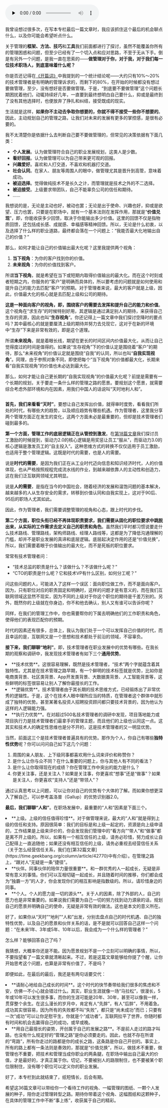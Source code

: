 <audio id="audio" title="36 | 走出自己的管理之路" controls="" preload="none"><source id="mp3" src="https://static001.geekbang.org/resource/audio/41/4d/4126c72089ff33127c664394cf1ff84d.mp3"></audio>

我曾设想过很多次，在写本专栏最后一篇文章时，我应该抓住这个最后的机会聊点什么，以及你可能会希望听点什么。

关于管理的**框架、方法、技巧**和**工具**我们前面都进行了探讨，虽然不能覆盖你所有的管理困惑和问题，但至少已经有了一个切入点和应对思路，不至于无从下手。倒是有另外一个问题，是我一直在思索的——**做管理对于你，对于我，对于我们每一位技术职场人，到底意味着什么呢？**

你是否还记得在[《开篇词》](https://time.geekbang.org/column/article/13156)中我提到的一个统计结论呢——大约只有10%～20%的技术管理者是有明确的管理诉求的，而剩下的80%，在开始的时候都没有想过要做管理，至少，没有想好是否要做管理。于是，“到底要不要做管理”这个问题长期困扰着他们，动辄持续好几年，一直要到最终想明白自己要什么，抑或是最终到了没有其他选择时，也便放弃了挣扎和纠结，接受既成的现实。

生活就是这样，**如果你不主动去争取你想要的，你就不得不接受一些你不想要的**。因此，主动规划自己的管理之路，让我们对未来的发展有更多的掌控感，是很有必要的。

我不太清楚你是依据什么去判断自己要不要做管理的，但常见的决策依据有下面几类：

- **个人发展**。认为做管理符合自己的职业发展规划，这类人是少数。
- **看好回报**。认为做管理可以为自己带来更可观的回报。
- **兴趣爱好**。喜欢和人打交道，不喜欢和机器打交道。
- **社会认同**。在家人、朋友等周围人的眼中，做管理尤其是晋升到高管，意味着成功。
- **被迫选择**。觉得做纯技术不是长久之计，而管理就是技术之外的不二选择。
- **被迫接受**。上级要求带团队，自己不能辜负公司的信任和期待。
- ……

我想说的是，无论是主动也好，被动也罢；无论是出于使命、兴趣也好，抑或是欲望、压力也罢，只要是在职场中，就有一个基本法则在发挥作用，那就是“**价值兑现**”，即，你能收获多少回馈，取决于你能输出多少价值。这里的回馈不仅是指物质回馈，还包括成长感、成就感、幸福感等精神回馈。所以，无论是什么初衷，以及选择了什么样的职业道路，最终都会落在一个问题上：“我能否最大化地输出自己的价值？”

那么，如何才能让自己的价值输出最大化呢？这里我提供两个视角：

1. **当下视角**：为你的客户找到你的价值。
1. **未来视角**：为你的价值找到客户。

所谓**当下视角**，就是希望在当下或短期内取得价值输出的最大化。而在这个时刻或者短期之内，你服务的“客户”是明确而具体的，所以要考虑的问题就是如何使用和提升自己的能力去匹配“客户”的预期。对于管理者来说，最大的客户就是上级，因此，价值最大化的核心就是去匹配上级和公司的期待。

**这是一种面向客户的视角，即，围绕客户的需要去发挥和提升自己的能力和价值**。这个视角在“求生存”的时候特别好用，其逻辑是通过满足别人的期待，来获得自己生存的资源，因此也叫“**生存视角**”。你还记得上一篇文章中我们探讨空降时的要点吗？其中最核心的就是要厘清上级的期待并努力去兑现它，这对于在新的环境中“生存”下来是非常有效的，即是这个道理。

所谓**未来视角**，就是着眼长线，期望在更长的时间区间内价值最大化，从而让自己觉得度过的时间是值得的。如果说“生存视角”下的价值认定是围绕着“客户”的期待，那么“未来视角”的价值认定就是围绕“自我”的认同，所以也叫“**自我实现视角**”。同理，由于参照对象不同，即使把每个“当下视角”的价值都最大化，长期来看“自我实现视角”的价值也未必达到最大化。

那么，如何才能让自己更长期的“自我实现视角”的价值最大化呢？前提是需要有一个长期的规划，关于要走一条什么样的管理之路的愿景。要规划这个愿景，就需要综合考虑外部环境和内在因素，用我们中国人的话说叫“天时地利人和”。

<img src="https://static001.geekbang.org/resource/image/be/60/be6910e6659bd067d30fdda65c543e60.png" alt="">

**首先，我们来看看“天时”**。要想让自己发挥出价值，就得审时度势，看看我们所处的时代，有哪些大的趋势，以及顺应趋势有哪些机遇。作为管理者，这里我分享两个管理方面正在发生的变化，这两个方面未必是最重要的，但却是技术管理者们碰到最多的。

**第一个方面，管理工作的底层逻辑正在从管控到激发**。在[第18篇文章](https://time.geekbang.org/column/article/40313)我们探讨员工激励的时候提到，驱动力2.0的核心逻辑是用奖惩让员工“服从”，而驱动力3.0的核心逻辑是激发员工的“自主投入”。这种思维方式的转换不仅仅适用于员工激励，也适用于整个管理逻辑。这既是时代的需要，也是人的需要。

说是**时代的需要**，是因为我们正在从工业时代迈向信息和知识经济时代，人的价值体现，也从严格按照规程完成流水线的作业，到越来越依靠人的主动性和创造力，这在我们泛互联网领域尤其明显。

说是**人的需要**，是指在当今的中国社会，随着经济的发展和温饱问题的基本解决，越来越多的人从生存安全的需求，转移到价值认同和自我实现上，这对于90后、95后的职场人尤其如此。

因此，作为管理者，我们需要调整管理的视角和心态，跟上时代的步伐。

**第二个方面，职位头衔已经不再体现职责要求，我们需要从固化的职位要求中跳脱出来，从实际的工作需求去定义自己的职责和角色**。虽然我们平时都习惯说要走什么技术路线、管理路线，架构师路线、经理人路线等，这都是为了降低沟通理解的门槛，却并不是职业发展的真谛和底层逻辑。底层起决定作用的还是“价值兑换”，所以，我们需要着眼于价值输出的最大化，而不是死板的职位要求。

常常有技术管理者问：

- “技术总监的职责是什么？该做什么？不该做什么呢？”
- “CTO的职责是什么呢？它和技术VP有什么区别，如何分工呢？”

问这些问题的人，可能进入了这样一个误区：面向职位做工作，而不是面向客户。因为，只有职位对应的职责固定和明确时，这样的问题才是有意义的，而在我们互联网领域这显然不现实，因为不同的上级对于你这个职位的期待是千差万别的。另外，既然你的上级就在你身边，你不和他去确认，别人又有谁可以告诉你呢？

同样，在我们的管理工作中，你也需要帮你的下属去明确他们的工作职责和角色，使得他们的表现匹配你的预期。

时代的因素还有很多，总体上，我认为我们处于一个可以发挥自己价值的时代，而且幸运的是，互联网又是一个思想和技术都处于前沿的领域，不容辜负。

**接下来，我们聊聊“地利”**。即，技术管理者在职业发展中的优势有哪些。在我长期的观察和调研中，我发现技术管理者有如下三个**通用优势**。

<li>
**技术优势**。这很容易理解，既然是技术管理者，“技术”两个字就蕴含着其独特性。尤其是在技术管理之路早期，有一个鲜明的技术标签就是优势，比如你是电商类背景、社区类背景、App开发类背景、大数据类背景、人工智能背景等，这些鲜明的标签很容易让别人了解你最擅长的工作。
</li>
<li>
**逻辑优势**。技术管理者由于其长期的技术思维方式，已经锻炼出了非常优秀的逻辑性。于是，这个在技术人眼中理所应当的特质，在管理者这个群体中就形成了独特的优势。甚至某著名投资人招聘投资顾问都只要技术背景的，因为他认为这样的人逻辑能力强。
</li>
<li>
**执行力优势**。在对超过500名技术管理者的调研中发现，项目落地能力或项目执行力是技术管理者们最拿手的管理主题，而且他们的上级也认同这一点。这其实和技术人的确定性思维也是分不开的，这是技术管理者的又一明显优势。
</li>

当然，前面这三个是技术管理者普遍具有的优势。那作为个人，你自己有哪些**独特性优势**呢？你可以问问自己如下这几个问题：

1. 周围的亲人朋友、上下级同事都喜欢用什么词来评价和称赞你？
1. 是什么让你与众不同？在什么重要的问题上，你与其他人有不同的看法？
1. 是什么让你取得现在的成绩？你在管理工作中突出的能力是什么？
1. 你更关注事，还是关注人？如果是关注事，你更喜欢“想事”还是“做事”？如果是关注人，你更喜欢“支持人”还是“带领人”？

通过认真思考以上问题，可以让你对自己的优势有个大体的了解。而如果你想更深入了解自己，可以参考盖洛普（Gallup）的优势识别器2.0。

**最后，我们聊聊“人和”**。在职场发展中，最重要的“人和”因素是下面三个。

<li>
**上级。上级的信任值得珍惜**。对于做管理来说，最大的“人和”就是得到上级的信任和支持。原因很简单：我们的目标是和上级一起定的，资源是向上级申请的，工作结果是上级来评价的，你会发现我们管理中的“看方向”“带人”和“做事”都是离不开上级的。所以，如果有一个相互信任的上级，请务必珍惜，努力成长让自己配得上一直追随他；如果还没有相互信任的上级，请务必重视去经营信任关系（关于怎么经营信任关系，我们在[第32篇文章](https://time.geekbang.org/column/article/42770)中有介绍）。在管理之路上，“跟对人”无疑是一条“捷径”。
</li>
<li>
**伙伴。同事伙伴的陪伴力量很重要**。和一群优秀的人一起成长，无疑是非常有意义的事情。你们可以互相切磋一起成长，并且随着时间的推移，你们都会成为“独霸一方”的人才，你会发现你们的相互影响是指数级的。所以，请珍惜身边的同事。
</li>
<li>
**个人。个人的愿力是一切的源头**。关于人的因素，除了外部的人，自己的愿力也是非常重要的。如果说我们需要为自己一切的努力找到动力源泉的话，规划自己的愿景并明确自己的使命，无疑是非常有效的做法。这也是本文的意义所在。
</li>

好了，如果你从“天时”“地利”“人和”出发，分别去盘点自己的时代机遇、自己的独特性优势，以及自己的愿景和伙伴关系的话，是不是就可以回答自己这样一个问题：“在未来1年、3年或5年、10年以后，我会成为一个什么样的管理者？”

怎么样？能够回答自己了吗？

我猜想，大概率你还是不能。因为愿景规划不是一个立刻可以明确的事情，所以，不要指望看了一篇文章就清晰起来。不过，若是这篇文章能够给你提了个醒，让你开始思考这个问题，也算是非常有价值了，不是吗？

即便如此，在最后的最后，我还是有两句话要交代：

<li>
**请耐心地给自己成长的时间**。这个时代的快节奏带给我们很多的焦虑和不安，仿佛一不小心就会错过什么。其实，职业生涯就像一场“马拉松”，很漫长，5年或10年可以发生很多事，而你的生涯可能是20年、30年，甚至可以像我一样，贯穿整个余生。在这么漫长的岁月中，肯定有人“先胖”，有人“后胖”，不用着急。成功其实很容易，因为所有的失败都不叫“失败”，都只是“尚未成功”而已；只要有一次“成功”可以让你足慰平生，你就是个“成功者”。互联网拉平了世界，你随时都有时间和机会去赢得自己的成功，或早或晚。
</li>
<li>
**用自己最擅长的姿势，开创属于自己的发展之路**。不是前人走过的路才叫路，也没有什么规定好的“管理之路”是你必须要走的。因此，也就不存在所谓的“弯路”，所有你走过的路都是你的成长之路，这条路是你自己开创的。事实上，所有的路上都有一条法则是奏效的，那就是“价值兑换”，所以，做技术不重要，做管理也不重要，把技术和管理当成你职业的两条腿，在职场中输出自己最大的价值，才是最好的，才真正属于你。切记，不要被别人的路限制住，也不要被某个职位限制住，没有哪个职位可以定义你的职业发展。
</li>

好了，本专栏到此就结束了，纸短情长，后会有期。

希望这36篇文章可以带给你一个看待工作的视角、一幅管理的图纸、一颗个人发展的种子，陪你走过管理转型之路。期待你带着这个视角、这幅图纸和这颗种子，在具体的管理工作中不断“事上练”，收获属于自己的精彩。


